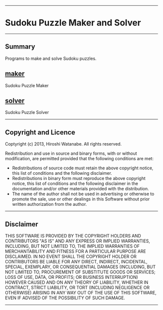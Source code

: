 ------------------------------------------------------------------------
# Sudoku Puzzle Maker and Solver
------------------------------------------------------------------------
## Summary 

Programs to make and solve Sudoku puzzles.

## [maker](maker)
Sudoku Puzzle Maker

## [solver](solver)
Sudoku Puzzle Solver

------------------------------------------------------------------------
## Copyright and Licence
Coptyright (c) 2013, Hiroshi Watanabe. All rights reserved.

Redistribution and use in source and binary forms, with or without
modification, are permitted provided that the following conditions
are met:

- Redistributions of source code must retain the above copyright
notice, this list of conditions and the following disclaimer.
- Redistributions in binary form must reproduce the above copyright
notice, this list of conditions and the following disclaimer in the
documentation and/or other materials provided with the distribution.
- The name of the author shall not be used in advertising or otherwise
to promote the sale, use or other dealings in this Software without
prior written authorization from the author.

------------------------------------------------------------------------
## Disclaimer

THIS SOFTWARE IS PROVIDED BY THE COPYRIGHT HOLDERS AND CONTRIBUTORS
"AS IS" AND ANY EXPRESS OR IMPLIED WARRANTIES, INCLUDING, BUT NOT
LIMITED TO, THE IMPLIED WARRANTIES OF MERCHANTABILITY AND FITNESS
FOR A PARTICULAR PURPOSE ARE DISCLAIMED. IN NO EVENT SHALL THE
COPYRIGHT HOLDER OR CONTRIBUTORS BE LIABLE FOR ANY DIRECT, INDIRECT,
INCIDENTAL, SPECIAL, EXEMPLARY, OR CONSEQUENTIAL DAMAGES (INCLUDING,
BUT NOT LIMITED TO, PROCUREMENT OF SUBSTITUTE GOODS OR SERVICES;
LOSS OF USE, DATA, OR PROFITS; OR BUSINESS INTERRUPTION) HOWEVER
CAUSED AND ON ANY THEORY OF LIABILITY, WHETHER IN CONTRACT, STRICT
LIABILITY, OR TORT (INCLUDING NEGLIGENCE OR OTHERWISE) ARISING IN
ANY WAY OUT OF THE USE OF THIS SOFTWARE, EVEN IF ADVISED OF THE
POSSIBILITY OF SUCH DAMAGE.

------------------------------------------------------------------------


